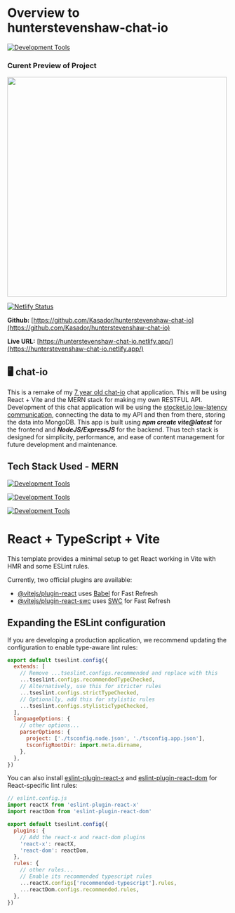 # Overview to <br> **hunterstevenshaw-chat-io**

[![Development Tools](https://skillicons.dev/icons?i=vscode,windows,apple,github)](https://skillicons.dev)

### Curent Preview of Project

<img src="https://github.com/user-attachments/assets/c0eff95b-13b6-434e-b0f9-c53a7003b74c" width="500" />

[![Netlify Status](https://api.netlify.com/api/v1/badges/3cf6e273-2a60-4856-bd7e-e1924380580f/deploy-status)](https://app.netlify.com/sites/hunterstevenshaw-chat-io/deploys)

**Github:** [https://github.com/Kasador/hunterstevenshaw-chat-io](https://github.com/Kasador/hunterstevenshaw-chat-io)

**Live URL:** [https://hunterstevenshaw-chat-io.netlify.app/](https://hunterstevenshaw-chat-io.netlify.app/)

## 🖥️ chat-io

This is a remake of my [7 year old chat-io](https://github.com/Kasador/chat-io) chat application. This will be using React + Vite and the MERN stack for making my own RESTFUL API. Development of this chat application will be using the [stocket.io low-latency communication](https://socket.io/how-to/use-with-react), connecting the data to my API and then from there, storing the data into MongoDB. This app is built using _**npm create vite@latest**_ for the frontend and _**NodeJS/ExpressJS**_ for the backend. Thus tech stack is designed for simplicity, performance, and ease of content management for future development and maintenance.

## Tech Stack Used - **MERN**

[![Development Tools](https://skillicons.dev/icons?i=html,css,javascript,react)](https://skillicons.dev)

[![Development Tools](https://skillicons.dev/icons?i=typescript,tailwindcss,netlify,heroku)](https://skillicons.dev)

[![Development Tools](https://skillicons.dev/icons?i=mongodb,nodejs,expressjs,vite)](https://skillicons.dev)

# React + TypeScript + Vite

This template provides a minimal setup to get React working in Vite with HMR and some ESLint rules.

Currently, two official plugins are available:

- [@vitejs/plugin-react](https://github.com/vitejs/vite-plugin-react/blob/main/packages/plugin-react) uses [Babel](https://babeljs.io/) for Fast Refresh
- [@vitejs/plugin-react-swc](https://github.com/vitejs/vite-plugin-react/blob/main/packages/plugin-react-swc) uses [SWC](https://swc.rs/) for Fast Refresh

## Expanding the ESLint configuration

If you are developing a production application, we recommend updating the configuration to enable type-aware lint rules:

```js
export default tseslint.config({
  extends: [
    // Remove ...tseslint.configs.recommended and replace with this
    ...tseslint.configs.recommendedTypeChecked,
    // Alternatively, use this for stricter rules
    ...tseslint.configs.strictTypeChecked,
    // Optionally, add this for stylistic rules
    ...tseslint.configs.stylisticTypeChecked,
  ],
  languageOptions: {
    // other options...
    parserOptions: {
      project: ['./tsconfig.node.json', './tsconfig.app.json'],
      tsconfigRootDir: import.meta.dirname,
    },
  },
})
```

You can also install [eslint-plugin-react-x](https://github.com/Rel1cx/eslint-react/tree/main/packages/plugins/eslint-plugin-react-x) and [eslint-plugin-react-dom](https://github.com/Rel1cx/eslint-react/tree/main/packages/plugins/eslint-plugin-react-dom) for React-specific lint rules:

```js
// eslint.config.js
import reactX from 'eslint-plugin-react-x'
import reactDom from 'eslint-plugin-react-dom'

export default tseslint.config({
  plugins: {
    // Add the react-x and react-dom plugins
    'react-x': reactX,
    'react-dom': reactDom,
  },
  rules: {
    // other rules...
    // Enable its recommended typescript rules
    ...reactX.configs['recommended-typescript'].rules,
    ...reactDom.configs.recommended.rules,
  },
})
```
